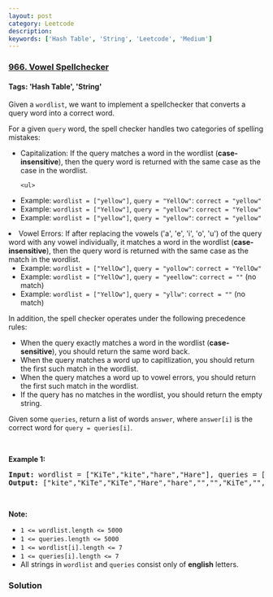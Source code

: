 ```yaml
---
layout: post
category: Leetcode
description: 
keywords: ['Hash Table', 'String', 'Leetcode', 'Medium']
---
```

### [966. Vowel Spellchecker](https://leetcode.com/problems/vowel-spellchecker)

#### Tags: 'Hash Table', 'String'

<div class="content__u3I1 question-content__JfgR"><div><p>Given a <code>wordlist</code>, we want to implement a spellchecker that converts a query word into a correct word.</p>
<p>For a given <code>query</code> word, the spell checker handles two categories of spelling mistakes:</p>
<ul>
<li>Capitalization: If the query matches a word in the wordlist (<strong>case-insensitive</strong>), then the query word is returned with the same case as the case in the wordlist.

	<ul>
<li>Example: <code>wordlist = ["yellow"]</code>, <code>query = "YellOw"</code>: <code>correct = "yellow"</code></li>
<li>Example: <code>wordlist = ["Yellow"]</code>, <code>query = "yellow"</code>: <code>correct = "Yellow"</code></li>
<li>Example: <code>wordlist = ["yellow"]</code>, <code>query = "yellow"</code>: <code>correct = "yellow"</code></li>
</ul>
</li>
<li>Vowel Errors: If after replacing the vowels ('a', 'e', 'i', 'o', 'u') of the query word with any vowel individually, it matches a word in the wordlist (<strong>case-insensitive</strong>), then the query word is returned with the same case as the match in the wordlist.
	<ul>
<li>Example: <code>wordlist = ["YellOw"]</code>, <code>query = "yollow"</code>: <code>correct = "YellOw"</code></li>
<li>Example: <code>wordlist = ["YellOw"]</code>, <code>query = "yeellow"</code>: <code>correct = ""</code> (no match)</li>
<li>Example: <code>wordlist = ["YellOw"]</code>, <code>query = "yllw"</code>: <code>correct = ""</code> (no match)</li>
</ul>
</li>
</ul>
<p>In addition, the spell checker operates under the following precedence rules:</p>
<ul>
<li>When the query exactly matches a word in the wordlist (<strong>case-sensitive</strong>), you should return the same word back.</li>
<li>When the query matches a word up to capitlization, you should return the first such match in the wordlist.</li>
<li>When the query matches a word up to vowel errors, you should return the first such match in the wordlist.</li>
<li>If the query has no matches in the wordlist, you should return the empty string.</li>
</ul>
<p>Given some <code>queries</code>, return a list of words <code>answer</code>, where <code>answer[i]</code> is the correct word for <code>query = queries[i]</code>.</p>
<p> </p>
<p><strong>Example 1:</strong></p>
<pre><strong>Input: </strong>wordlist = <span id="example-input-1-1">["KiTe","kite","hare","Hare"]</span>, queries = <span id="example-input-1-2">["kite","Kite","KiTe","Hare","HARE","Hear","hear","keti","keet","keto"]</span>
<strong>Output: </strong><span id="example-output-1">["kite","KiTe","KiTe","Hare","hare","","","KiTe","","KiTe"]</span></pre>
<p> </p>
<p><strong>Note:</strong></p>
<ul>
<li><code>1 &lt;= wordlist.length &lt;= 5000</code></li>
<li><code>1 &lt;= queries.length &lt;= 5000</code></li>
<li><code>1 &lt;= wordlist[i].length &lt;= 7</code></li>
<li><code>1 &lt;= queries[i].length &lt;= 7</code></li>
<li>All strings in <code>wordlist</code> and <code>queries</code> consist only of <strong>english</strong> letters.</li>
</ul>
</div></div>

### Solution
